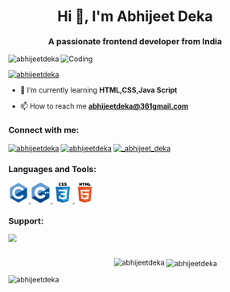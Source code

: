 
<h1 align="center">Hi 👋, I'm Abhijeet Deka</h1>
<h3 align="center">A passionate frontend developer from India</h3>
<img align="right" alt="Coding" width="400" src="https://media.tenor.com/rePDfDWO3XoAAAAd/hacking.gif">
<p align="left"> <img src="https://komarev.com/ghpvc/?username=abhijeetdeka&label=Profile%20views&color=0e75b6&style=flat" alt="abhijeetdeka" /> </p>

<p align="left"> <a href="https://twitter.com/abhijeetdeka" target="blank"><img src="https://img.shields.io/twitter/follow/abhijeetdeka?logo=twitter&style=for-the-badge" alt="abhijeetdeka" /></a> </p>

- 🌱 I’m currently learning **HTML,CSS,Java Script**

- 📫 How to reach me **abhijeetdeka@361gmail.com**

<h3 align="left">Connect with me:</h3>
<p align="left">
<a href="https://twitter.com/abhijeeetdeka?t=7-I5H0CwHXdgSIWQgfMRUg&s=08" target="blank"><img align="center" src="https://raw.githubusercontent.com/rahuldkjain/github-profile-readme-generator/master/src/images/icons/Social/twitter.svg" alt="abhijeetdeka" height="30" width="40" /></a>
<a href="https://www.facebook.com/profile.php?id=100059359975501&mibextid=ZbWKwL" target="blank"><img align="center" src="https://raw.githubusercontent.com/rahuldkjain/github-profile-readme-generator/master/src/images/icons/Social/facebook.svg" alt="abhijeetdeka" height="30" width="40" /></a>
<a href="https://instagram.com/_abhijeet_deka" target="blank"><img align="center" src="https://raw.githubusercontent.com/rahuldkjain/github-profile-readme-generator/master/src/images/icons/Social/instagram.svg" alt="_abhijeet_deka" height="30" width="40" /></a>
</p>

<h3 align="left">Languages and Tools:</h3>
<p align="left"> <a href="https://www.cprogramming.com/" target="_blank" rel="noreferrer"> <img src="https://raw.githubusercontent.com/devicons/devicon/master/icons/c/c-original.svg" alt="c" width="40" height="40"/> </a> <a href="https://www.w3schools.com/cpp/" target="_blank" rel="noreferrer"> <img src="https://raw.githubusercontent.com/devicons/devicon/master/icons/cplusplus/cplusplus-original.svg" alt="cplusplus" width="40" height="40"/> </a> <a href="https://www.w3schools.com/css/" target="_blank" rel="noreferrer"> <img src="https://raw.githubusercontent.com/devicons/devicon/master/icons/css3/css3-original-wordmark.svg" alt="css3" width="40" height="40"/> </a> <a href="https://www.w3.org/html/" target="_blank" rel="noreferrer"> <img src="https://raw.githubusercontent.com/devicons/devicon/master/icons/html5/html5-original-wordmark.svg" alt="html5" width="40" height="40"/> </a> </p>

<h3 align="left">Support:</h3>
<p><a href="https://www.buymeacoffee.com/ "> <img align="left" src="https://cdn.buymeacoffee.com/buttons/v2/default-yellow.png" height="50" width="210" alt=" " /></a></p><br><br>

<p><img align="left" src="https://github-readme-stats.vercel.app/api/top-langs?username=abhijeetdeka&show_icons=true&locale=en&layout=compact" alt="abhijeetdeka" /></p>

<p>&nbsp;<img align="center" src="https://github-readme-stats.vercel.app/api?username=abhijeetdeka&show_icons=true&locale=en" alt="abhijeetdeka" /></p>

<p><img align="center" src="https://github-readme-streak-stats.herokuapp.com/?user=abhijeetdeka&" alt="abhijeetdeka" /></p>
